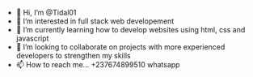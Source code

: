 - 👋 Hi, I’m @Tidal01
- 👀 I’m interested in full stack web developement
- 🌱 I’m currently learning how to develop websites using html, css and javascript
- 💞️ I’m looking to collaborate on projects with more experienced developers to strengthen my skills
- 📫 How to reach me... +237674899510 whatsapp 

<!---
Tidal01/Tidal01 is a ✨ special ✨ repository because its `README.md` (this file) appears on your GitHub profile.
You can click the Preview link to take a look at your changes.
--->
